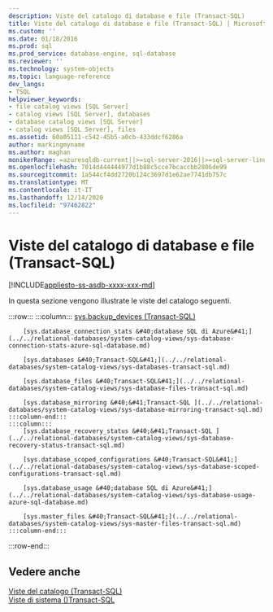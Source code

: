 ```yaml
---
description: Viste del catalogo di database e file (Transact-SQL)
title: Viste del catalogo di database e file (Transact-SQL) | Microsoft Docs
ms.custom: ''
ms.date: 01/18/2016
ms.prod: sql
ms.prod_service: database-engine, sql-database
ms.reviewer: ''
ms.technology: system-objects
ms.topic: language-reference
dev_langs:
- TSQL
helpviewer_keywords:
- file catalog views [SQL Server]
- catalog views [SQL Server], databases
- database catalog views [SQL Server]
- catalog views [SQL Server], files
ms.assetid: 60a05111-c542-45b5-a0cb-433ddcf6286a
author: markingmyname
ms.author: maghan
monikerRange: =azuresqldb-current||>=sql-server-2016||>=sql-server-linux-2017||=azuresqldb-mi-current
ms.openlocfilehash: 7014d444444977d1b88c5cce7bcaccbb2806de99
ms.sourcegitcommit: 1a544cf4dd2720b124c3697d1e62ae7741db757c
ms.translationtype: MT
ms.contentlocale: it-IT
ms.lasthandoff: 12/14/2020
ms.locfileid: "97462822"
---
```

# <a name="databases-and-files-catalog-views-transact-sql"></a>Viste del catalogo di database e file (Transact-SQL)
[!INCLUDE[appliesto-ss-asdb-xxxx-xxx-md](../../includes/appliesto-ss-asdb-xxxx-xxx-md.md)]

  In questa sezione vengono illustrate le viste del catalogo seguenti.  

:::row:::
    :::column:::
        [sys.backup_devices &#40;Transact-SQL&#41;](../../relational-databases/system-catalog-views/sys-backup-devices-transact-sql.md)
        
        [sys.database_connection_stats &#40;database SQL di Azure&#41;](../../relational-databases/system-catalog-views/sys-database-connection-stats-azure-sql-database.md)
        
        [sys.databases &#40;Transact-SQL&#41;](../../relational-databases/system-catalog-views/sys-databases-transact-sql.md)
        
        [sys.database_files &#40;Transact-SQL&#41;](../../relational-databases/system-catalog-views/sys-database-files-transact-sql.md)
        
        [sys.database_mirroring &#40;&#41;Transact-SQL ](../../relational-databases/system-catalog-views/sys-database-mirroring-transact-sql.md)
    :::column-end:::
    :::column:::
        [sys.database_recovery_status &#40;&#41;Transact-SQL ](../../relational-databases/system-catalog-views/sys-database-recovery-status-transact-sql.md)
        
        [sys.database_scoped_configurations &#40;Transact-SQL&#41;](../../relational-databases/system-catalog-views/sys-database-scoped-configurations-transact-sql.md)
        
        [sys.database_usage &#40;database SQL di Azure&#41;](../../relational-databases/system-catalog-views/sys-database-usage-azure-sql-database.md)
        
        [sys.master_files &#40;Transact-SQL&#41;](../../relational-databases/system-catalog-views/sys-master-files-transact-sql.md)
    :::column-end:::
:::row-end:::

## <a name="see-also"></a>Vedere anche  
 [Viste del catalogo &#40;Transact-SQL&#41;](../../relational-databases/system-catalog-views/catalog-views-transact-sql.md)   
 [Viste di sistema &#40;&#41;Transact-SQL ](../../t-sql/language-reference.md)  
  
